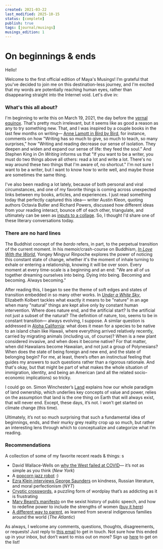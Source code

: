 ```yaml
---
created: 2021-03-22
last_modified: 2025-10-15
status: [complete]
publish: true
tags: [journal/musings]
musings_edition: 1
---
```


# On beginnings & ends

Hello!

Welcome to the first official edition of Maya's Musings! I’m grateful that you've decided to join me on this destination-less journey, and I'm excited that my words are potentially reaching human eyes, rather than disappearing straight into the Internet void. Let's dive in:

### What's this all about?
I'm beginning to write this on March 19, 2021, the day before the [vernal equinox](https://earthsky.org/astronomy-essentials/everything-you-need-to-know-vernal-or-spring-equinox). That's pretty much irrelevant, but it seems like as good a reason as any to try something new. That, and I was inspired by a couple books in the last few months on writing— [Anne Lamott in Bird by Bird](lamott-bird-by-bird.md), for instance, comments on how "Writing has so much to give, so much to teach, so many surprises," how "Writing and reading decrease our sense of isolation. They deepen and widen and expand our sense of life: they feed the soul.” And Stephen King in *On Writing* informs us that "If you want to be a writer, you must do two things above all others: read a lot and write a lot. There's no way around these two things that I'm aware of, no shortcut." I'm not sure I want to be a writer, but I want to know how to write well, and maybe those are sometimes the same thing.

I've also been reading a lot lately, because of both personal and viral circumstances, and one of my favorite things is coming across unexpected links between my books, articles, and experiences. I just read something today that perfectly captured this idea— writer Austin Kleon, quoting authors Octavia Butler and Richard Powers, discussed how different ideas from your reading interact, bounce off of each other, triangulate, and ultimately can be seen as [inputs to a collage](https://austinkleon.com/2020/02/13/on-reading-more-than-one-book-at-a-time/). So, I thought I'd share one of these literary conversations today.

### There are no hard lines
The Buddhist concept of the *bardo* refers, in part, to the perpetual transition of the current moment. In his memoir/crash-course on Buddhism, *[In Love With the World](rinpoche-in-love-with-the-world.md)*, Yongey Mingyur Rinpoche explores the power of noticing this constant state of change, whether it's the moment of inhale turning to exhale or entering a relationship, knowing it will be over soon. Every moment at every time-scale is a beginning and an end: "We are all of us together dreaming ourselves into being. Dying into being. Becoming and becoming. Always becoming."

After reading this, I began to see the theme of soft edges and states of transition embedded in so many other works. In *[Under a White Sky](kolbert-under-a-white-sky.md)*, Elizabeth Kolbert tackles what exactly it means to be "nature" in an age when many "natural" things are kept alive only by constant human intervention. Where does nature end, and the artificial start? Is the artificial not just a subset of the natural? The definition of nature, too, seems to be in constant transition— always evolving, I suppose. A similar question is addressed in [Aloha California](https://www.cnps.org/flora-magazine/aloha-california-21386): what does it mean for a species to be native to an island chain like Hawaii, where everything arrived relatively recently, carried by migrating animals (including us, of course)? When is a new plant considered invasive, and when does it become native? For that matter, when did Hawaiians become Hawaiian, and not just a group of Polynesians? When does the state of being foreign and new end, and the state of belonging begin? For me, at least, there’s often an instinctual feeling that guides my answers to such questions rather than a rigorous rationale. And that's okay, but that might be part of what makes the whole situation of immigration, identity, and being an American (and all the related socio-economic implications) so tricky.

I could go on. Simon Winchester’s [Land](winchester-land.md) explains how our whole paradigm of land ownership, which underlies key concepts of value and power, relies on the assumption that land is the one thing on Earth that will always exist, that will never end. Except, these days, it’s not. I won’t get started on climate change (this time).

Ultimately, it’s not so much surprising that such a fundamental idea of beginnings, ends, and their murky grey reality crop up so much, but rather an interesting lens through which to conceptualize and categorize what I’m reading.

### Recommendations
A collection of some of my favorite recent reads & things: s
- David Wallace-Wells on [why the West failed at COVID](https://nymag.com/intelligencer/2021/03/how-the-west-lost-covid-19.html)— it’s not as simple as you think (*New York*)
- A [popcorn jazz robot](https://mobile.twitter.com/simongeist/status/1366072913301037057) :)
- [Ezra Klein interviews George Saunders](klein-saunders-on-kindness-capitalism-and-the-human-condition.md) on kindness, Russian literature, and moral perfectionism (*NYT*)
- [Cryptic crosswords](https://www.google.com/amp/s/amp.theguardian.com/lifeandstyle/2010/may/03/how-to-solve-cryptic-crossword), a puzzling form of wordplay that’s as addicting as it is frustrating
- [Mary Beard’s manifesto](beard-women-and-power.md) on the sexist history of public speech, and how to redefine power to include the strengths of women ([buy it here](https://bookshop.org/books/women-power-a-manifesto/9781631494758?aid=48))
- [A different way to parent](https://www.theatlantic.com/family/archive/2021/03/hunt-gather-parent-timeless-advice-for-modern-parents/618172/), as learned from several indigenous families around the world (*The Atlantic*)

As always, I welcome any comments, questions, thoughts, disagreements, or requests! Just reply to [this email](mailto:maya.u.sheth@gmail.com) to get in touch. Not sure how this ended up in your inbox, but don’t want to miss out on more? Sign up [here](https://airtable.com/shrA49T1ptXt5atfu) to get on the list!
